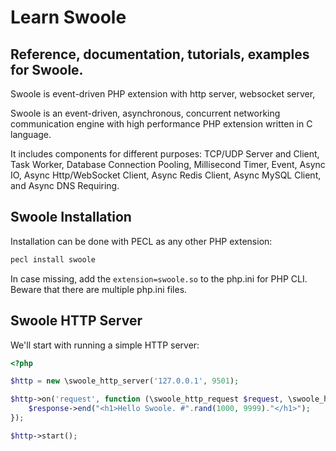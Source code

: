 # Learn Swoole

## Reference, documentation, tutorials, examples for Swoole.

Swoole is event-driven PHP extension with http server, websocket server,

Swoole is an event-driven, asynchronous, concurrent networking communication engine
with high performance PHP extension written in C language.

It includes components for different purposes: TCP/UDP Server and Client, Task
Worker, Database Connection Pooling, Millisecond Timer, Event, Async IO, Async
Http/WebSocket Client, Async Redis Client, Async MySQL Client, and Async DNS
Requiring.

## Swoole Installation

Installation can be done with PECL as any other PHP extension:

```bash
pecl install swoole
```

In case missing, add the `extension=swoole.so` to the php.ini for PHP CLI. Beware
that there are multiple php.ini files.

## Swoole HTTP Server

We'll start with running a simple HTTP server:

```php
<?php

$http = new \swoole_http_server('127.0.0.1', 9501);

$http->on('request', function (\swoole_http_request $request, \swoole_http_response $response) {
    $response->end("<h1>Hello Swoole. #".rand(1000, 9999)."</h1>");
});

$http->start();
```
